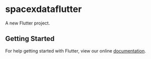 # spacexdataflutter

A new Flutter project.

## Getting Started

For help getting started with Flutter, view our online
[documentation](https://flutter.io/).
